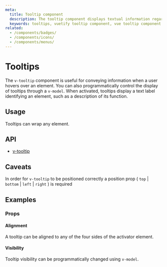 ```yaml
---
meta:
  title: Tooltip component
  description: The tooltip component displays textual information regarding the element it is attached to.
  keywords: tooltips, vuetify tooltip component, vue tooltip component
related:
  - /components/badges/
  - /components/icons/
  - /components/menus/
---
```


# Tooltips

The `v-tooltip` component is useful for conveying information when a user hovers over an element. You can also programmatically control the display of tooltips through a `v-model`. When activated, tooltips display a text label identifying an element, such as a description of its function.

<entry-ad />

## Usage

Tooltips can wrap any element.

<example file="v-tooltip/usage" />

## API

- [v-tooltip](/api/v-tooltip)

<inline-api page="components/tooltips" />

## Caveats

<alert type="info">

  In order for `v-tooltip` to be positioned correctly a position prop ( `top` | `bottom` | `left` | `right` ) is required

</alert>

## Examples

### Props

#### Alignment

A tooltip can be aligned to any of the four sides of the activator element.

<example file="v-tooltip/prop-alignment" />

#### Visibility

Tooltip visibility can be programmatically changed using `v-model`.

<example file="v-tooltip/prop-visibility" />

<backmatter />
